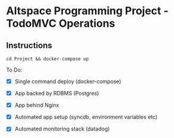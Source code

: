 # Altspace Programming Project - TodoMVC Operations

## Instructions

```
cd Project && docker-compose up
```


To Do:
- [x] Single command deploy (docker-compose)
- [x] App backed by RDBMS (Postgres)
- [x] App behind Nginx 
- [x] Automated app setup (syncdb, environment variables etc)
- [x] Automated monitoring stack (datadog) 


